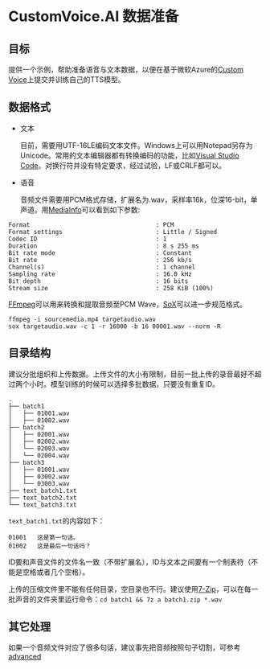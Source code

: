 # CustomVoice.AI 数据准备

## 目标

提供一个示例，帮助准备语音与文本数据，以便在基于微软Azure的[Custom Voice](https://customvoice.ai)上提交并训练自己的TTS模型。

## 数据格式

* 文本

  目前，需要用UTF-16LE编码文本文件。Windows上可以用Notepad另存为Unicode。常用的文本编辑器都有转换编码的功能，比如[Visual Studio Code](https://code.visualstudio.com)。对换行符并没有特定要求，经过试验，LF或CRLF都可以。

* 语音

  音频文件需要用PCM格式存储，扩展名为.wav，采样率16k，位深16-bit，单声道。用[MediaInfo](https://mediaarea.net/en/MediaInfo)可以看到如下参数:

```text
Format                                   : PCM
Format settings                          : Little / Signed
Codec ID                                 : 1
Duration                                 : 8 s 255 ms
Bit rate mode                            : Constant
Bit rate                                 : 256 kb/s
Channel(s)                               : 1 channel
Sampling rate                            : 16.0 kHz
Bit depth                                : 16 bits
Stream size                              : 258 KiB (100%)
```

  [FFmpeg](https://www.ffmpeg.org)可以用来转换和提取音频至PCM Wave，[SoX](http://sox.sourceforge.net)可以进一步规范格式。

```shell
ffmpeg -i sourcemedia.mp4 targetaudio.wav
sox targetaudio.wav -c 1 -r 16000 -b 16 00001.wav --norm -R
```

## 目录结构

建议分批组织和上传数据。上传文件的大小有限制，目前一批上传的录音最好不超过两个小时。模型训练的时候可以选择多批数据，只要没有重复ID。

```text
.
├── batch1
│   ├── 01001.wav
│   ├── 01002.wav
├── batch2
│   ├── 02001.wav
│   ├── 02002.wav
│   └── 02003.wav
│   └── 02004.wav
├── batch3
│   ├── 01001.wav
│   ├── 03002.wav
│   └── 03003.wav
├── text_batch1.txt
├── text_batch2.txt
└── text_batch3.txt
```

`text_batch1.txt`的内容如下：

```text
01001	这是第一句话。
01002	这是最后一句话吗？
```

ID要和声音文件的文件名一致（不带扩展名），ID与文本之间要有一个制表符（不能是空格或者几个空格）。

上传的压缩文件里不能有任何目录，空目录也不行。建议使用[7-Zip](https://www.7-zip.org)，可以在每一批声音的文件夹里运行命令：`cd batch1 && 7z a batch1.zip *.wav`

## 其它处理

如果一个音频文件对应了很多句话，建议事先把音频按照句子切割，可参考[advanced](code/README.md)
